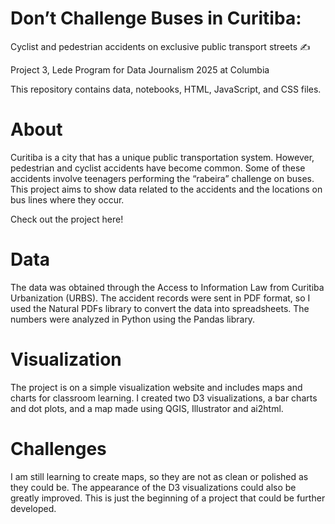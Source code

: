# Don’t Challenge Buses in Curitiba: 
Cyclist and pedestrian accidents on exclusive public transport streets ✍️

Project 3, Lede Program for Data Journalism 2025 at Columbia

This repository contains data, notebooks, HTML, JavaScript, and CSS files.

# About

Curitiba is a city that has a unique public transportation system. However, pedestrian and cyclist accidents have become common. Some of these accidents involve teenagers performing the “rabeira” challenge on buses. This project aims to show data related to the accidents and the locations on bus lines where they occur.

Check out the project here!

# Data

The data was obtained through the Access to Information Law from Curitiba Urbanization (URBS). The accident records were sent in PDF format, so I used the Natural PDFs library to convert the data into spreadsheets. The numbers were analyzed in Python using the Pandas library.

# Visualization

The project is on a simple visualization website and includes maps and charts for classroom learning. I created two D3 visualizations, a bar charts and dot plots, and a map made using QGIS, Illustrator and ai2html.

# Challenges

I am still learning to create maps, so they are not as clean or polished as they could be. The appearance of the D3 visualizations could also be greatly improved. This is just the beginning of a project that could be further developed.